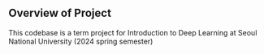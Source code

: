 ## Overview of Project
This codebase is a term project for Introduction to Deep Learning at Seoul National University (2024 spring semester)
